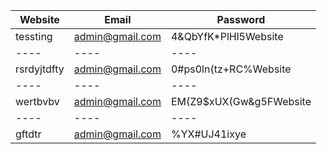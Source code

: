 
 Website | Email | Password 
 ----|----|----
tessting | admin@gmail.com | 4&QbYfK*PlHl5Website | Email | Password 
 ----|----|----
rsrdyjtdfty | admin@gmail.com | 0#ps0ln(tz+RC%Website | Email | Password 
 ----|----|----
wertbvbv | admin@gmail.com | EM(Z9$xUX(Gw&g5FWebsite | Email | Password 
 ----|----|----
gftdtr | admin@gmail.com | %YX#UJ41ixye